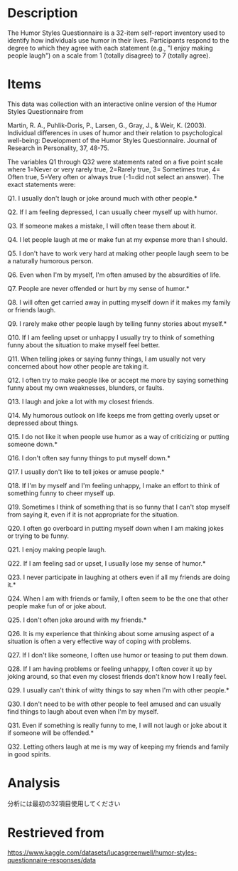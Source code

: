 # Description

The Humor Styles Questionnaire is a 32-item self-report inventory used to identify how individuals use humor in their lives. Participants respond to the degree to which they agree with each statement (e.g., "I enjoy making people laugh") on a scale from 1 (totally disagree) to 7 (totally agree). 

# Items
This data was collection with an interactive online version of the Humor Styles Questionnaire from

Martin, R. A., Puhlik-Doris, P., Larsen, G., Gray, J., & Weir, K. (2003). Individual differences in uses of humor and their relation to psychological well-being: Development of the Humor Styles Questionnaire. Journal of Research in Personality, 37, 48-75.

The variables Q1 through Q32 were statements rated on a five point scale where 1=Never or very rarely true, 2=Rarely true, 3= Sometimes true, 4= Often true, 5=Very often or always true (-1=did not select an answer). The exact statements were:

Q1. I usually don't laugh or joke around much with other people.*

Q2. If I am feeling depressed, I can usually cheer myself up with humor.

Q3. If someone makes a mistake, I will often tease them about it.

Q4. I let people laugh at me or make fun at my expense more than I should.

Q5. I don't have to work very hard at making other people laugh seem to be a naturally humorous person.

Q6. Even when I'm by myself, I'm often amused by the absurdities of life.

Q7. People are never offended or hurt by my sense of humor.*

Q8. I will often get carried away in putting myself down if it makes my family or friends laugh.

Q9. I rarely make other people laugh by telling funny stories about myself.*

Q10. If I am feeling upset or unhappy I usually try to think of something funny about the situation to make myself feel better.

Q11. When telling jokes or saying funny things, I am usually not very concerned about how other people are taking it.

Q12. I often try to make people like or accept me more by saying something funny about my own weaknesses, blunders, or faults.

Q13. I laugh and joke a lot with my closest friends.

Q14. My humorous outlook on life keeps me from getting overly upset or depressed about things.

Q15. I do not like it when people use humor as a way of criticizing or putting someone down.*

Q16. I don't often say funny things to put myself down.*

Q17. I usually don't like to tell jokes or amuse people.*

Q18. If I'm by myself and I'm feeling unhappy, I make an effort to think of something funny to cheer myself up.

Q19. Sometimes I think of something that is so funny that I can't stop myself from saying it, even if it is not appropriate for the situation.

Q20. I often go overboard in putting myself down when I am making jokes or trying to be funny.

Q21. I enjoy making people laugh.

Q22. If I am feeling sad or upset, I usually lose my sense of humor.*

Q23. I never participate in laughing at others even if all my friends are doing it.*

Q24. When I am with friends or family, I often seem to be the one that other people make fun of or joke about.

Q25. I don't often joke around with my friends.*

Q26. It is my experience that thinking about some amusing aspect of a situation is often a very effective way of coping with problems.

Q27. If I don't like someone, I often use humor or teasing to put them down.

Q28. If I am having problems or feeling unhappy, I often cover it up by joking around, so that even my closest friends don't know how I really feel.

Q29. I usually can't think of witty things to say when I'm with other people.*

Q30. I don't need to be with other people to feel amused and can usually find things to laugh about even when I'm by myself.

Q31. Even if something is really funny to me, I will not laugh or joke about it if someone will be offended.*

Q32. Letting others laugh at me is my way of keeping my friends and family in good spirits.

# Analysis

分析には最初の32項目使用してください

# Restrieved from
https://www.kaggle.com/datasets/lucasgreenwell/humor-styles-questionnaire-responses/data

